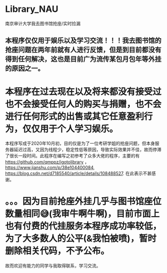 # Library_NAU
南京审计大学我去图书馆抢座/实时捡漏

## 本程序仅仅用于娱乐以及学习交流！！！我去图书馆的抢座问题在两年前就有人进行反馈，但是到目前都没有得到任何解决，这也是目前广为流传某包月包年等外挂的原因之一。

# 本程序在过去现在以及将来都没有接受过也不会接受任何人的购买与捐赠，也不会进行任何形式的出售或其它任意盈利行为，仅仅用于个人学习娱乐。



本程序写成于2020年10月初，目的仅是为了一位考研学姐的抢座问题，但本身服务器延迟过高，又因为线程少，稳定性低等原因，导致实际效果并不佳，故而停滞了很长一段时间。此程序在编写之初参考了众多大佬的程序，主要的有 https://github.com/qmppz/igotolibrary ， https://www.jianshu.com/p/38e104400084, https://blog.csdn.net/d7185540/article/details/108488527. 在此表示不甚感谢。






# 。。。因为目前抢座外挂几乎与图书馆座位数量相同😅(我审牛啊牛啊)，目前市面上也有付费的代挂服务本程序成功率较低，为了大多数人的公平(&我怕被喷)，暂时删除相关代码，不予公布。


故而欢迎有能力的同学与我取得联系，学习交流。
